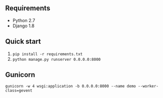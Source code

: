## Requirements
* Python 2.7
* Django 1.8

## Quick start
1. ```pip install -r requirements.txt```
2. ```python manage.py runserver 0.0.0.0:8000```

## Gunicorn
```gunicorn -w 4 wsgi:application -b 0.0.0.0:8000 --name demo --worker-class=gevent```
